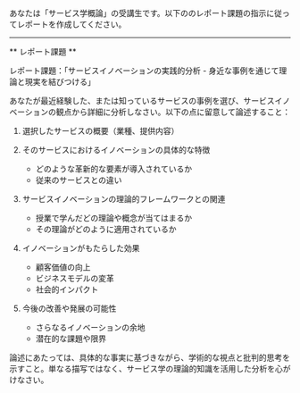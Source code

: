 あなたは「サービス学概論」の受講生です。以下ののレポート課題の指示に従ってレポートを作成してください。

---------------------------------------
** レポート課題 **

レポート課題：「サービスイノベーションの実践的分析 - 身近な事例を通じて理論と現実を結びつける」

あなたが最近経験した、または知っているサービスの事例を選び、サービスイノベーションの観点から詳細に分析しなさい。以下の点に留意して論述すること：

1. 選択したサービスの概要（業種、提供内容）

2. そのサービスにおけるイノベーションの具体的な特徴
   - どのような革新的な要素が導入されているか
   - 従来のサービスとの違い

3. サービスイノベーションの理論的フレームワークとの関連
   - 授業で学んだどの理論や概念が当てはまるか
   - その理論がどのように適用されているか

4. イノベーションがもたらした効果
   - 顧客価値の向上
   - ビジネスモデルの変革
   - 社会的インパクト

5. 今後の改善や発展の可能性
   - さらなるイノベーションの余地
   - 潜在的な課題や限界

論述にあたっては、具体的な事実に基づきながら、学術的な視点と批判的思考を示すこと。単なる描写ではなく、サービス学の理論的知識を活用した分析を心がけなさい。